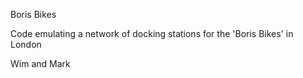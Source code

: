 Boris Bikes

Code emulating a network of docking stations for the 'Boris Bikes' in London

Wim and Mark
